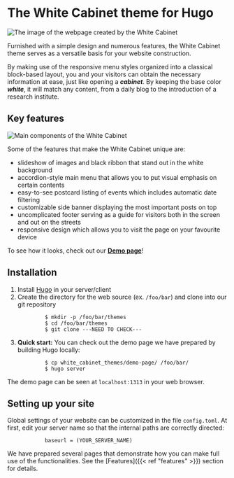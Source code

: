 # The White Cabinet theme for Hugo

![The image of the webpage created by the White Cabinet](https://www.cns.s.u-tokyo.ac.jp/white_cabinet/img/thumbnail.png)

<!--check "CHECK"-->
Furnished with a simple design and numerous features, the White Cabinet theme serves as a versatile basis for your website construction.

By making use of the responsive menu styles organized into a classical block-based layout, you and your visitors can obtain the necessary information at ease, just like opening a ***cabinet***. By keeping the base color ***white***, it will match any content, from a daily blog to the introduction of a research institute.

## Key features

![Main components of the White Cabinet](https://www.cns.s.u-tokyo.ac.jp/white_cabinet/img/white_cabinet_components.png)

Some of the features that make the White Cabinet unique are:

- slideshow of images and black ribbon that stand out in the white background
- accordion-style main menu that allows you to put visual emphasis on certain contents
- easy-to-see postcard listing of events which includes automatic date filtering
- customizable side banner displaying the most important posts on top
- uncomplicated footer serving as a guide for visitors both in the screen and out on the streets
- responsive design which allows you to visit the page on your favourite device

To see how it looks, check out our **[Demo page](https://www.cns.s.u-tokyo.ac.jp/white_cabinet/)**! 


## Installation

1. Install [Hugo](https://gohugo.io/) in your server/client
2. Create the directory for the web source (ex. `/foo/bar`) and clone into our git repository

```
            $ mkdir -p /foo/bar/themes
            $ cd /foo/bar/themes
            $ git clone ---NEED TO CHECK---
```

3. **Quick start:** You can check out the demo page we have prepared by building Hugo locally:

```
            $ cp white_cabinet_themes/demo-page/ /foo/bar/
            $ hugo server
```

The demo page can be seen at `localhost:1313` in your web browser.

## Setting up your site

Global settings of your website can be customized in the file `config.toml`. At first, edit your server name so that the internal paths are correctly directed:

```
            baseurl = (YOUR_SERVER_NAME)
```

We have prepared several pages that demonstrate how you can make full use of the functionalities. See the [Features]({{< ref "features" >}}) section for details.

